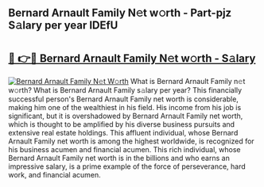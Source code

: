 ## Bernard Arnault Family N𝚎t w𝚘rth - Part-pjz S𝚊lary per year IDEfU

# <h2><a href="http://gc3dmu.nevu.top/?p=Bernard+Arnault+Family">🔗 👉🔴 Bernard Arnault Family N𝚎t w𝚘rth - S𝚊lary</a></h2>

[![Bernard Arnault Family N𝚎t W𝚘rth](https://i.imgur.com/Oavwk0R.jpeg)](http://gc3dmu.nevu.top/?p=Bernard+Arnault+Family)
What is Bernard Arnault Family n𝚎t w𝚘rth? What is Bernard Arnault Family s𝚊lary per year?
This financially successful person's Bernard Arnault Family net worth is considerable, making him one of the wealthiest in his field. His income from his job is significant, but it is overshadowed by Bernard Arnault Family net worth, which is thought to be amplified by his diverse business pursuits and extensive real estate holdings. This affluent individual, whose Bernard Arnault Family net worth is among the highest worldwide, is recognized for his business acumen and financial acumen. This rich individual, whose Bernard Arnault Family net worth is in the billions and who earns an impressive salary, is a prime example of the force of perseverance, hard work, and financial acumen.
